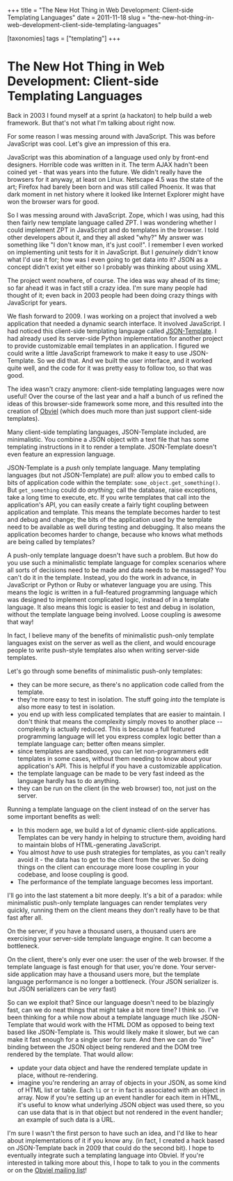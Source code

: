 +++
title = "The New Hot Thing in Web Development: Client-side Templating Languages"
date = 2011-11-18
slug = "the-new-hot-thing-in-web-development-client-side-templating-languages"

[taxonomies]
tags = ["templating"]
+++

# The New Hot Thing in Web Development: Client-side Templating Languages

Back in 2003 I found myself at a sprint (a hackaton) to help build a web
framework. But that's not what I'm talking about right now.

For some reason I was messing around with JavaScript. This was before
JavaScript was cool. Let's give an impression of this era.

JavaScript was this abomination of a language used only by front-end
designers. Horrible code was written in it. The term AJAX hadn't been
coined yet - that was years into the future. We didn't really have the
browsers for it anyway, at least on Linux. Netscape 4.5 was the state of
the art; Firefox had barely been born and was still called Phoenix. It
was that dark moment in net history where it looked like Internet
Explorer might have won the browser wars for good.

So I was messing around with JavaScript. Zope, which I was using, had
this then fairly new template language called ZPT. I was wondering
whether I could implement ZPT in JavaScript and do templates in the
browser. I told other developers about it, and they all asked "why?" My
answer was something like "I don't know man, it's just cool!". I
remember I even worked on implementing unit tests for it in JavaScript.
But I *genuinely* didn't know what I'd use it for; how was I even going
to get data into it? JSON as a concept didn't exist yet either so I
probably was thinking about using XML.

The project went nowhere, of course. The idea was way ahead of its time;
so far ahead it was in fact still a crazy idea. I'm sure many people had
thought of it; even back in 2003 people had been doing crazy things with
JavaScript for years.

We flash forward to 2009. I was working on a project that involved a web
application that needed a dynamic search interface. It involved
JavaScript. I had noticed this client-side templating language called
[JSON-Template](http://json-template.googlecode.com/svn/trunk/doc/Introducing-JSON-Template.html).
I had already used its server-side Python implementation for another
project to provide customizable email templates in an application. I
figured we could write a little JavaScript framework to make it easy to
use JSON-Template. So we did that. And we built the user interface, and
it worked quite well, and the code for it was pretty easy to follow too,
so that was good.

The idea wasn't crazy anymore: client-side templating languages were now
useful! Over the course of the last year and a half a bunch of us
refined the ideas of this browser-side framework some more, and this
resulted into the creation of [Obviel](http://www.obviel.org) (which
does much more than just support client-side templates).

Many client-side templating languages, JSON-Template included, are
minimalistic. You combine a JSON object with a text file that has some
templating instructions in it to render a template. JSON-Template
doesn't even feature an expression language.

JSON-Template is a *push* only template language. Many templating
languages (but not JSON-Template) are *pull*: allow you to embed calls
to bits of application code within the template:
`some_object.get_something()`. But `get_something` could do *anything*;
call the database, raise exceptions, take a long time to execute, etc.
If you write templates that call into the application's API, you can
easily create a fairly tight coupling between application and template.
This means the template becomes harder to test and debug and change; the
bits of the application used by the template need to be available as
well during testing and debugging. It also means the application becomes
harder to change, because who knows what methods are being called by
templates?

A push-only template language doesn't have such a problem. But how do
you use such a minimalistic template language for complex scenarios
where all sorts of decisions need to be made and data needs to be
massaged? You can't do it in the template. Instead, you do the work in
advance, in JavaScript or Python or Ruby or whatever language you are
using. This means the logic is written in a full-featured programming
language which was designed to implement complicated logic, instead of
in a template language. It also means this logic is easier to test and
debug in isolation, without the template language being involved. Loose
coupling is awesome that way!

In fact, I believe many of the benefits of minimalistic push-only
template languages exist on the server as well as the client, and would
encourage people to write push-style templates also when writing
server-side templates.

Let's go through some benefits of minimalistic push-only templates:

- they can be more secure, as there's no application code called from
  the template.
- they're more easy to test in isolation. The stuff going *into* the
  template is also more easy to test in isolation.
- you end up with less complicated templates that are easier to
  maintain. I don't think that means the complexity simply moves to
  another place -- complexity is actually reduced. This is because a
  full featured programming language will let you express complex logic
  better than a template language can; better often means simpler.
- since templates are sandboxed, you can let non-programmers edit
  templates in some cases, without them needing to know about your
  application's API. This is helpful if you have a customizable
  application.
- the template language can be made to be very fast indeed as the
  language hardly has to do anything.
- they can be run on the client (in the web browser) too, not just on
  the server.

Running a template language on the client instead of on the server has
some important benefits as well:

- In this modern age, we build a lot of dynamic client-side
  applications. Templates can be very handy in helping to structure
  them, avoiding hard to maintain blobs of HTML-generating JavaScript.
- You almost *have* to use push strategies for templates, as you can't
  really avoid it - the data has to get to the client from the server.
  So doing things on the client can encourage more loose coupling in
  your codebase, and loose coupling is good.
- The performance of the template language becomes less important.

I'll go into the last statement a bit more deeply. It's a bit of a
paradox: while minimalistic push-only template languages can render
templates very quickly, running them on the client means they don't
really have to be that fast after all.

On the server, if you have a thousand users, a thousand users are
exercising your server-side template language engine. It can become a
bottleneck.

On the client, there's only ever one user: the user of the web browser.
If the template language is fast enough for that user, you're done. Your
server-side application may have a thousand users more, but the template
language performance is no longer a bottleneck. (Your JSON serializer
is. but JSON serializers can be *very* fast)

So can we exploit that? Since our language doesn't need to be blazingly
fast, can we do neat things that might take a bit more time? I think so.
I've been thinking for a while now about a template language much like
JSON-Template that would work with the HTML DOM as opposed to being text
based like JSON-Template is. This would likely make it slower, but we
can make it fast enough for a single user for sure. And then we can do
"live" binding between the JSON object being rendered and the DOM tree
rendered by the template. That would allow:

- update your data object and have the rendered template update in
  place, without re-rendering.
- imagine you're rendering an array of objects in your JSON, as some
  kind of HTML list or table. Each `li` or `tr` in fact is associated
  with an object in array. Now if you're setting up an event handler for
  each item in HTML, it's useful to know what underlying JSON object was
  used there, so you can use data that is in that object but not
  rendered in the event handler; an example of such data is a URL.

I'm sure I wasn't the first person to have such an idea, and I'd like to
hear about implementations of it if you know any. (in fact, I created a
hack based on JSON-Template back in 2009 that could do the second bit).
I hope to eventually integrate such a templating language into Obviel.
If you're interested in talking more about this, I hope to talk to you
in the comments or on the [Obviel mailing
list](http://www.obviel.org/en/0.-0/community.html)!
